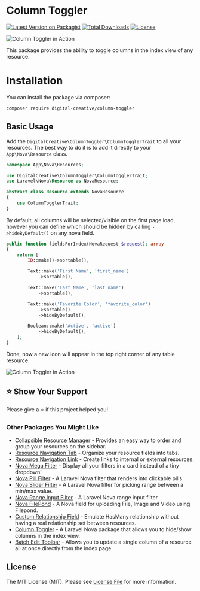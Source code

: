 # Column Toggler

[![Latest Version on Packagist](https://img.shields.io/packagist/v/digital-creative/column-toggler)](https://packagist.org/packages/digital-creative/column-toggler)
[![Total Downloads](https://img.shields.io/packagist/dt/digital-creative/column-toggler)](https://packagist.org/packages/digital-creative/column-toggler)
[![License](https://img.shields.io/packagist/l/digital-creative/column-toggler)](https://github.com/dcasia/column-toggler/blob/master/LICENSE)

<picture>
  <source media="(prefers-color-scheme: dark)" srcset="https://raw.githubusercontent.com/dcasia/column-toggler/main/screenshots/dark.png">
  <img alt="Column Toggler in Action" src="https://raw.githubusercontent.com/dcasia/column-toggler/main/screenshots/light.png">
</picture>

This package provides the ability to toggle columns in the index view of any resource.

# Installation

You can install the package via composer:

```
composer require digital-creative/column-toggler
```

## Basic Usage

Add the `DigitalCreative\ColumnToggler\ColumnTogglerTrait` to all your resources. The best way to do it is to add it directly to your `App\Nova\Resource` class.

```php
namespace App\Nova\Resources;

use DigitalCreative\ColumnToggler\ColumnTogglerTrait;
use Laravel\Nova\Resource as NovaResource;

abstract class Resource extends NovaResource
{
    use ColumnTogglerTrait;
}
```

By default, all columns will be selected/visible on the first page load, however you can define which should be hidden by calling `->hideByDefault()` on any nova field.

```php
public function fieldsForIndex(NovaRequest $request): array
{
    return [
        ID::make()->sortable(),

        Text::make('First Name', 'first_name')
            ->sortable(),

        Text::make('Last Name', 'last_name')
            ->sortable(),

        Text::make('Favorite Color', 'favorite_color')
            ->sortable()
            ->hideByDefault(),

        Boolean::make('Active', 'active')
            ->hideByDefault(),
    ];
}
```

Done, now a new icon will appear in the top right corner of any table resource.

<picture>
  <source media="(prefers-color-scheme: dark)" srcset="https://raw.githubusercontent.com/dcasia/column-toggler/main/screenshots/bar-dark.png">
  <img alt="Column Toggler in Action" src="https://raw.githubusercontent.com/dcasia/column-toggler/main/screenshots/bar-light.png">
</picture>

## ⭐️ Show Your Support

Please give a ⭐️ if this project helped you!

### Other Packages You Might Like

- [Collapsible Resource Manager](https://github.com/dcasia/collapsible-resource-manager) - Provides an easy way to order and group your resources on the sidebar.
- [Resource Navigation Tab](https://github.com/dcasia/resource-navigation-tab) - Organize your resource fields into tabs.
- [Resource Navigation Link](https://github.com/dcasia/resource-navigation-link) - Create links to internal or external resources.
- [Nova Mega Filter](https://github.com/dcasia/nova-mega-filter) - Display all your filters in a card instead of a tiny dropdown!
- [Nova Pill Filter](https://github.com/dcasia/nova-pill-filter) - A Laravel Nova filter that renders into clickable pills.
- [Nova Slider Filter](https://github.com/dcasia/nova-slider-filter) - A Laravel Nova filter for picking range between a min/max value.
- [Nova Range Input Filter](https://github.com/dcasia/nova-range-input-filter) - A Laravel Nova range input filter.
- [Nova FilePond](https://github.com/dcasia/nova-filepond) - A Nova field for uploading File, Image and Video using Filepond.
- [Custom Relationship Field](https://github.com/dcasia/custom-relationship-field) - Emulate HasMany relationship without having a real relationship set between resources.
- [Column Toggler](https://github.com/dcasia/column-toggler) - A Laravel Nova package that allows you to hide/show columns in the index view.
- [Batch Edit Toolbar](https://github.com/dcasia/batch-edit-toolbar) - Allows you to update a single column of a resource all at once directly from the index page.

## License

The MIT License (MIT). Please see [License File](https://raw.githubusercontent.com/dcasia/column-toggler/master/LICENSE) for more information.
